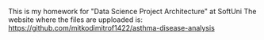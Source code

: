 This is my homework for "Data Science Project Architecture" at SoftUni
The website where the files are upploaded is: https://github.com/mitkodimitrof1422/asthma-disease-analysis
